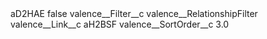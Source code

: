 <?xml version="1.0" encoding="UTF-8"?>
<CustomMetadata xmlns="http://soap.sforce.com/2006/04/metadata" xmlns:xsi="http://www.w3.org/2001/XMLSchema-instance" xmlns:xsd="http://www.w3.org/2001/XMLSchema">
    <label>aD2HAE</label>
    <protected>false</protected>
    <values>
        <field>valence__Filter__c</field>
        <value xsi:type="xsd:string">valence__RelationshipFilter</value>
    </values>
    <values>
        <field>valence__Link__c</field>
        <value xsi:type="xsd:string">aH2BSF</value>
    </values>
    <values>
        <field>valence__SortOrder__c</field>
        <value xsi:type="xsd:double">3.0</value>
    </values>
</CustomMetadata>
